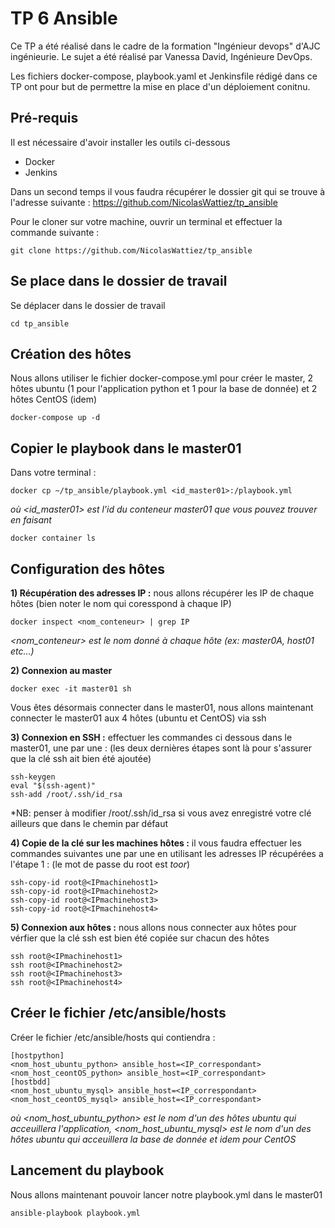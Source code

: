 # TP 6 Ansible

Ce TP a été réalisé dans le cadre de la formation "Ingénieur devops" d'AJC ingénieurie. Le sujet a été réalisé par Vanessa David, Ingénieure DevOps.

Les fichiers docker-compose, playbook.yaml et Jenkinsfile rédigé dans ce TP ont pour but de permettre la mise en place d'un déploiement conitnu.

## Pré-requis 

Il est nécessaire d'avoir installer les outils ci-dessous 
- Docker
- Jenkins

Dans un second temps il vous faudra récupérer le dossier git qui se trouve à l'adresse suivante : https://github.com/NicolasWattiez/tp_ansible

Pour le cloner sur votre machine, ouvrir un terminal et effectuer la commande suivante :
```
git clone https://github.com/NicolasWattiez/tp_ansible
```

## Se place dans le dossier de travail

Se déplacer dans le dossier de travail 
```
cd tp_ansible
```
## Création des hôtes

Nous allons utiliser le fichier docker-compose.yml pour créer le master, 2 hôtes ubuntu (1 pour l'application python et 1 pour la base de donnée) et 2 hôtes CentOS (idem)

```
docker-compose up -d
```

## Copier le playbook dans le master01

Dans votre terminal : 
```
docker cp ~/tp_ansible/playbook.yml <id_master01>:/playbook.yml
```
*où <id_master01> est l'id du conteneur master01 que vous pouvez trouver en faisant* 
```
docker container ls
```

## Configuration des hôtes

__1) Récupération des adresses IP :__ nous allons récupérer les IP de chaque hôtes (bien noter le nom qui coresspond à chaque IP) 
```
docker inspect <nom_conteneur> | grep IP 
```
*<nom_conteneur> est le nom donné à chaque hôte (ex: master0A, host01 etc...)*

__2) Connexion au master__

```
docker exec -it master01 sh
```
Vous êtes désormais connecter dans le master01, nous allons maintenant connecter le master01 aux 4 hôtes (ubuntu et CentOS) via ssh 

__3) Connexion en SSH :__ effectuer les commandes ci dessous dans le master01, une par une : (les deux dernières étapes sont là pour s'assurer que la clé ssh ait bien été ajoutée)

```
ssh-keygen
eval "$(ssh-agent)"
ssh-add /root/.ssh/id_rsa
```
*NB: penser à modifier /root/.ssh/id_rsa si vous avez enregistré votre clé ailleurs que dans le chemin par défaut

__4) Copie de la clé sur les machines hôtes :__  il vous faudra effectuer les commandes suivantes une par une en utilisant les adresses IP récupérées a l'étape 1 : (le mot de passe du root est *toor*)

```
ssh-copy-id root@<IPmachinehost1> 
ssh-copy-id root@<IPmachinehost2> 
ssh-copy-id root@<IPmachinehost3>
ssh-copy-id root@<IPmachinehost4>
```

__5) Connexion aux hôtes :__ nous allons nous connecter aux hôtes pour vérfier que la clé ssh est bien été copiée sur chacun des hôtes

```
ssh root@<IPmachinehost1>
ssh root@<IPmachinehost2>
ssh root@<IPmachinehost3>
ssh root@<IPmachinehost4>
```

## Créer le fichier /etc/ansible/hosts

Créer le fichier /etc/ansible/hosts qui contiendra :
```
[hostpython]
<nom_host_ubuntu_python> ansible_host=<IP_correspondant>
<nom_host_ceontOS_python> ansible_host=<IP_correspondant>
[hostbdd]
<nom_host_ubuntu_mysql> ansible_host=<IP_correspondant>
<nom_host_ceontOS_mysql> ansible_host=<IP_correspondant>
```
*où <nom_host_ubuntu_python> est le nom d'un des hôtes ubuntu qui acceuillera l'application, <nom_host_ubuntu_mysql> est le nom d'un des hôtes ubuntu qui acceuillera la base de donnée et idem pour CentOS*

## Lancement du playbook

Nous allons maintenant pouvoir lancer notre playbook.yml dans le master01
```
ansible-playbook playbook.yml
```
